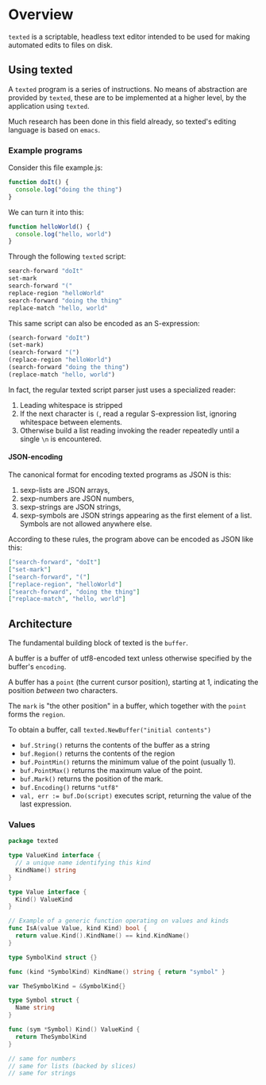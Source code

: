# Overview

`texted` is a scriptable, headless text editor intended to be used for
making automated edits to files on disk.

## Using texted

A `texted` program is a series of instructions.
No means of abstraction are provided by `texted`,
these are to be implemented at a higher level, by the application using `texted`.

Much research has been done in this field already, so texted's editing language
is based on `emacs`.

### Example programs

Consider this file example.js:

```javascript
function doIt() {
  console.log("doing the thing")
}
```

We can turn it into this:

```javascript
function helloWorld() {
  console.log("hello, world")
}
```

Through the following `texted` script:

```sh
search-forward "doIt"
set-mark
search-forward "("
replace-region "helloWorld"
search-forward "doing the thing"
replace-match "hello, world"
```

This same script can also be encoded as an S-expression:

```lisp
(search-forward "doIt")
(set-mark)
(search-forward "(")
(replace-region "helloWorld")
(search-forward "doing the thing")
(replace-match "hello, world")
```

In fact, the regular texted script parser just uses a specialized reader:

1. Leading whitespace is stripped
2. If the next character is `(`, read a regular S-expression list,
   ignoring whitespace between elements.
3. Otherwise build a list reading invoking the reader repeatedly until
   a single `\n` is encountered.

#### JSON-encoding

The canonical format for encoding texted programs as JSON is this:

1. sexp-lists are JSON arrays,
2. sexp-numbers are JSON numbers,
3. sexp-strings are JSON strings,
4. sexp-symbols are JSON strings appearing as the first element of a list.
   Symbols are not allowed anywhere else.

According to these rules, the program above can be encoded as JSON like this:

```json
["search-forward", "doIt"]
["set-mark"]
["search-forward", "("]
["replace-region", "helloWorld"]
["search-forward", "doing the thing"]
["replace-match", "hello, world"]
```

## Architecture

The fundamental building block of texted is the `buffer`.

A buffer is a buffer of utf8-encoded text
unless otherwise specified by the buffer's `encoding`.

A buffer has a `point` (the current cursor position), starting at 1,
indicating the position *between* two characters.

The `mark` is "the other position" in a buffer,
which together with the `point` forms the `region`.

To obtain a buffer, call `texted.NewBuffer("initial contents")`

- `buf.String()` returns the contents of the buffer as a string
- `buf.Region()` returns the contents of the region
- `buf.PointMin()` returns the minimum value of the point (usually 1).
- `buf.PointMax()` returns the maximum value of the point.
- `buf.Mark()` returns the position of the mark.
- `buf.Encoding()` returns `"utf8"`
- `val, err := buf.Do(script)` executes script, returning the value of the last expression.

### Values

```go
package texted

type ValueKind interface {
  // a unique name identifying this kind
  KindName() string
}

type Value interface {
  Kind() ValueKind
}

// Example of a generic function operating on values and kinds
func IsA(value Value, kind Kind) bool {
  return value.Kind().KindName() == kind.KindName()
}

type SymbolKind struct {}

func (kind *SymbolKind) KindName() string { return "symbol" }

var TheSymbolKind = &SymbolKind{}

type Symbol struct {
  Name string 
}

func (sym *Symbol) Kind() ValueKind { 
  return TheSymbolKind
}

// same for numbers
// same for lists (backed by slices)
// same for strings
```

